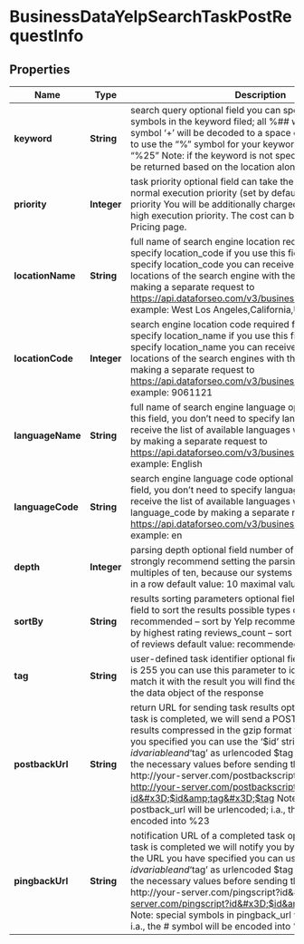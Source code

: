 

# BusinessDataYelpSearchTaskPostRequestInfo


## Properties

| Name | Type | Description | Notes |
|------------ | ------------- | ------------- | -------------|
|**keyword** | **String** | search query optional field you can specify up to 700 symbols in the keyword filed; all %## will be decoded (plus symbol ‘+’ will be decoded to a space character) if you need to use the “%” symbol for your keyword, please specify it as “%25” Note: if the keyword is not specified, the results will be returned based on the location alone |  [optional] |
|**priority** | **Integer** | task priority optional field can take the following values: 1 – normal execution priority (set by default) 2 – high execution priority You will be additionally charged for the tasks with high execution priority. The cost can be calculated on the Pricing page. |  [optional] |
|**locationName** | **String** | full name of search engine location required field if you don’t specify location_code if you use this field, you don’t need to specify location_code you can receive the list of available locations of the search engine with their location_name by making a separate request to https://api.dataforseo.com/v3/business_data/yelp/locations example: West Los Angeles,California,United States |  [optional] |
|**locationCode** | **Integer** | search engine location code required field if you don’t specify location_name if you use this field, you don’t need to specify location_name you can receive the list of available locations of the search engines with their location_code by making a separate request to https://api.dataforseo.com/v3/business_data/yelp/locations example: 9061121 |  [optional] |
|**languageName** | **String** | full name of search engine language optional field if you use this field, you don’t need to specify language_code you can receive the list of available languages with language_name by making a separate request to https://api.dataforseo.com/v3/business_data/yelp/languages example: English |  [optional] |
|**languageCode** | **String** | search engine language code optional field if you use this field, you don’t need to specify language_name you can receive the list of available languages with their language_code by making a separate request to https://api.dataforseo.com/v3/business_data/yelp/languages example: en |  [optional] |
|**depth** | **Integer** | parsing depth optional field number of reviews in SERP we strongly recommend setting the parsing depth in the multiples of ten, because our systems processes ten reviews in a row default value: 10 maximal value: 70 |  [optional] |
|**sortBy** | **String** | results sorting parameters optional field you can use this field to sort the results possible types of sorting: recommended – sort by Yelp recommendation rating – sort by highest rating reviews_count – sort by the highest count of reviews default value: recommended |  [optional] |
|**tag** | **String** | user-defined task identifier optional field the character limit is 255 you can use this parameter to identify the task and match it with the result you will find the specified tag value in the data object of the response |  [optional] |
|**postbackUrl** | **String** | return URL for sending task results optional field once the task is completed, we will send a POST request with its results compressed in the gzip format to the postback_url you specified you can use the ‘$id’ string as a $id variable and ‘$tag’ as urlencoded $tag variable. We will set the necessary values before sending the request. example: http://your-server.com/postbackscript?id&#x3D;$id http://your-server.com/postbackscript?id&#x3D;$id&amp;tag&#x3D;$tag Note: special symbols in postback_url will be urlencoded; i.a., the # symbol will be encoded into %23 |  [optional] |
|**pingbackUrl** | **String** | notification URL of a completed task optional field when a task is completed we will notify you by GET request sent to the URL you have specified you can use the ‘$id’ string as a $id variable and ‘$tag’ as urlencoded $tag variable. We will set the necessary values before sending the request. example: http://your-server.com/pingscript?id&#x3D;$id http://your-server.com/pingscript?id&#x3D;$id&amp;tag&#x3D;$tag Note: special symbols in pingback_url will be urlencoded; i.a., the # symbol will be encoded into %23 |  [optional] |



